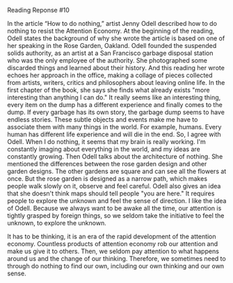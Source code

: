 Reading Reponse #10

In the article “How to do nothing,” artist Jenny Odell described how to do nothing to resist the Attention Economy. At the beginning of the reading, Odell states the background of why she wrote the article is based on one of her speaking in the Rose Garden, Oakland. Odell founded the suspended solids authority, as an artist at a San Francisco garbage disposal station who was the only employee of the authority. She photographed some discarded things and learned about their history. And this reading her wrote echoes her approach in the office, making a collage of pieces collected from artists, writers, critics and philosophers about leaving online life. In the first chapter of the book, she says she finds what already exists "more interesting than anything I can do." It really seems like an interesting thing, every item on the dump has a different experience and finally comes to the dump. If every garbage has its own story, the garbage dump seems to have endless stories. These subtle objects and events make me have to associate them with many things in the world. For example, humans. Every human has different life experience and will die in the end. So, I agree with Odell. When I do nothing, it seems that my brain is really working. I'm constantly imaging about everything in the world, and my ideas are constantly growing. Then Odell talks about the architecture of nothing. She mentioned the differences between the rose garden design and other garden designs. The other gardens are square and can see all the flowers at once. But the rose garden is designed as a narrow path, which makes people walk slowly on it, observe and feel careful. Odell also gives an idea that she doesn't think maps should tell people "you are here." It requires people to explore the unknown and feel the sense of direction. I like the idea of Odell. Because we always want to be awake all the time, our attention is tightly grasped by foreign things, so we seldom take the initiative to feel the unknown, to explore the unknown. 

It has to be thinking, it is an era of the rapid development of the attention economy. Countless products of attention economy rob our attention and make us give it to others. Then, we seldom pay attention to what happens around us and the change of our thinking. Therefore, we sometimes need to through do nothing to find our own, including our own thinking and our own sense.
